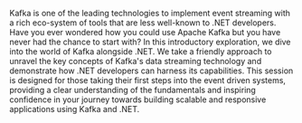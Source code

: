 Kafka is one of the leading technologies to implement event streaming with a rich eco-system of tools that are less well-known to .NET developers. Have you ever wondered how you could use Apache Kafka but you have never had the chance to start with? In this introductory exploration, we dive into the world of Kafka alongside .NET. We take a friendly approach to unravel the key concepts of Kafka's data streaming technology and demonstrate how .NET developers can harness its capabilities. This session is designed for those taking their first steps into the event driven systems, providing a clear understanding of the fundamentals and inspiring confidence in your journey towards building scalable and responsive applications using Kafka and .NET.
